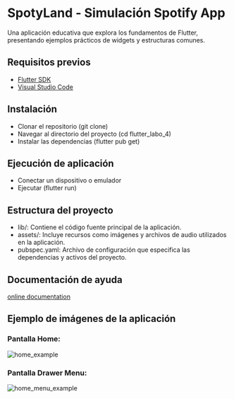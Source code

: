 
# SpotyLand - Simulación Spotify App

Una aplicación educativa que explora los fundamentos de Flutter, presentando ejemplos prácticos de widgets y estructuras comunes.

## Requisitos previos
- [Flutter SDK](https://docs.flutter.dev/get-started/install)
- [Visual Studio Code](https://code.visualstudio.com/download)

## Instalación
- Clonar el repositorio (git clone)
- Navegar al directorio del proyecto (cd flutter_labo_4)
- Instalar las dependencias (flutter pub get)

## Ejecución de aplicación
- Conectar un dispositivo o emulador
- Ejecutar (flutter run)

## Estructura del proyecto
- lib/: Contiene el código fuente principal de la aplicación.
- assets/: Incluye recursos como imágenes y archivos de audio utilizados en la aplicación.
- pubspec.yaml: Archivo de configuración que especifica las dependencias y activos del proyecto.

## Documentación de ayuda
[online documentation](https://docs.flutter.dev/)

## Ejemplo de imágenes de la aplicación  

### Pantalla Home:
![home_example](https://github.com/user-attachments/assets/eb4b8ae0-6f20-4c5f-9709-6f9f42cf1280)

### Pantalla Drawer Menu:
![home_menu_example](https://github.com/user-attachments/assets/f09a3cff-6e22-4774-a712-eeac93fc1bd2)

